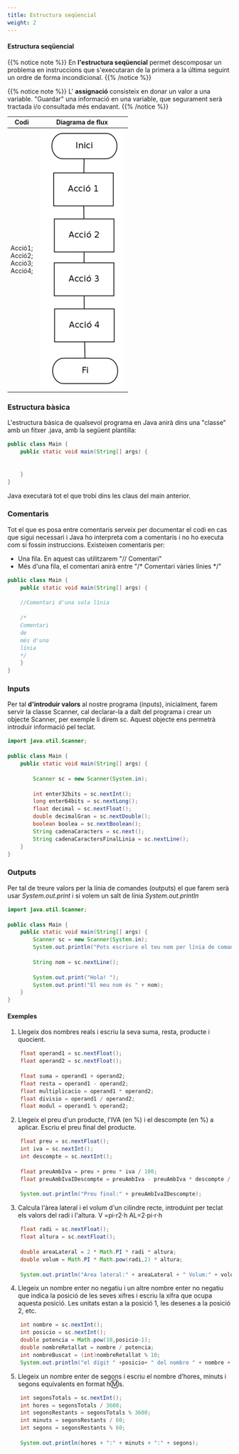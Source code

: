 ```yaml
---
title: Estructura seqüencial
weight: 2
---
```


#### Estructura seqüencial

{{% notice note %}}
En **l'estructura seqüencial** permet descomposar un problema en instruccions que s'executaran de la primera a la última seguint un ordre de forma incondicional. 
{{% /notice %}}

{{% notice note %}}
L' **assignació** consisteix en donar un valor a una variable. "Guardar" una informació en una variable, que segurament serà tractada i/o consultada més endavant. 
{{% /notice %}}

|Codi| Diagrama de flux|
|---|---|
|Acció1;<br>Acció2;<br>Acció3;<br>Acció4;|![seq](images/seq.png?width=100px)|

### Estructura bàsica 
L'estructura bàsica de qualsevol programa en Java anirà dins una "classe" amb un fitxer .java, amb la següent plantilla:

```java
public class Main {
    public static void main(String[] args) {
    
    
    }
}
```

Java executarà tot el que trobi dins les claus del main anterior. 

### Comentaris

Tot el que es posa entre comentaris serveix per documentar el codi en cas que sigui necessari i Java ho interpreta com a comentaris i no ho executa com si fossin instruccions. Existeixen comentaris per:
- Una fila. En aquest cas utilitzarem  "// Comentari"
- Més d'una fila, el comentari anirà entre "/* Comentari vàries línies */"

```java
public class Main {
    public static void main(String[] args) {

    //Comentari d'una sola línia

    /*
    Comentari
    de 
    més d'una 
    línia
    */
    }
}

```

### Inputs

Per tal **d'introduir valors** al nostre programa (inputs), inicialment, farem servir la classe Scanner, cal declarar-la a dalt del programa i crear un objecte Scanner, per exemple li direm sc. Aquest objecte ens permetrà introduir informació pel teclat.

```java
import java.util.Scanner;

public class Main {
    public static void main(String[] args) {

        Scanner sc = new Scanner(System.in);

        int enter32bits = sc.nextInt();
        long enter64bits = sc.nextLong();
        float decimal = sc.nextFloat();
        double decimalGran = sc.nextDouble();
        boolean boolea = sc.nextBoolean();
        String cadenaCaracters = sc.next();
        String cadenaCaractersFinalLinia = sc.nextLine();
    }
}

```

### Outputs
Per tal de treure valors per la línia de comandes (outputs) el que farem serà usar *System.out.print* i si volem un salt de línia *System.out.println*

```java
import java.util.Scanner;

public class Main {
    public static void main(String[] args) {
        Scanner sc = new Scanner(System.in);
        System.out.println("Pots escriure el teu nom per línia de comandes?");

        String nom = sc.nextLine();

        System.out.print("Hola! ");
        System.out.print("El meu nom és " + nom);
    }
}
```


#### Exemples

1. Llegeix dos nombres reals i escriu la seva suma, resta, producte i quocient.

```java  
    float operand1 = sc.nextFloat();
    float operand2 = sc.nextFloat();

    float suma = operand1 + operand2;
    float resta = operand1 - operand2;
    float multiplicacio = operand1 * operand2;
    float divisio = operand1 / operand2;
    float modul = operand1 % operand2;
```

2. Llegeix el preu d'un producte, l'IVA (en %) i el descompte (en %) a aplicar. Escriu el preu final del producte.

```java  
    float preu = sc.nextFloat();
    int iva = sc.nextInt();
    int descompte = sc.nextInt();

    float preuAmbIva = preu + preu * iva / 100;
    float preuAmbIvaIDescompte = preuAmbIva - preuAmbIva * descompte / 100;

    System.out.println("Preu final:" + preuAmbIvaIDescompte);
```

3. Calcula l'àrea lateral i el volum d'un cilindre recte, introduint per teclat els valors del radi i l'altura. V =pi⋅r2⋅h    AL=2⋅pi⋅r⋅h

```java     
    float radi = sc.nextFloat();
    float altura = sc.nextFloat();

    double areaLateral = 2 * Math.PI * radi * altura;
    double volum = Math.PI * Math.pow(radi,2) * altura;

    System.out.println("Area lateral:" + areaLateral + " Volum:" + volum);
```

4. Llegeix un nombre enter no negatiu i un altre nombre enter no negatiu que indica la posició de les seves xifres i escriu la xifra que ocupa aquesta posició. Les unitats estan a la posició 1, les desenes a la posició 2, etc.

```java     
    int nombre = sc.nextInt();
    int posicio = sc.nextInt();
    double potencia = Math.pow(10,posicio-1);
    double nombreRetallat = nombre / potencia;
    int nombreBuscat = (int)nombreRetallat % 10;
    System.out.println("el dígit " +posicio+ " del nombre " + nombre + " és: "+ nombreBuscat);
```

5. Llegeix un nombre enter de segons i escriu el nombre d’hores, minuts i segons equivalents en format h:m:s.

```java     
    int segonsTotals = sc.nextInt();
    int hores = segonsTotals / 3600;
    int segonsRestants = segonsTotals % 3600;
    int minuts = segonsRestants / 60;
    int segons = segonsRestants % 60;

    System.out.println(hores + ":" + minuts + ":" + segons);
```